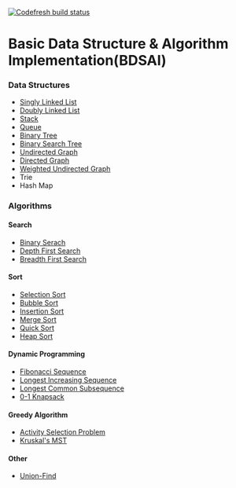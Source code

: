 [![Codefresh build status]( https://g.codefresh.io/api/badges/build?repoOwner=Cokeeeeman&repoName=bdsai&branch=master&pipelineName=bdsai&accountName=cokeeeeman&type=cf-1)]( https://g.codefresh.io/repositories/Cokeeeeman/bdsai/builds?filter=trigger:build;branch:master;service:5af3de09b1d7540001732a10~bdsai)

# Basic Data Structure & Algorithm Implementation(BDSAI)

### Data Structures
- [Singly Linked List](./src/data_structures/SinglyLinkedList.js)
- [Doubly Linked List](./src/data_structures/DoublyLinkedList.js)
- [Stack](./src/data_structures/Stack.js)
- [Queue](./src/data_structures/Queue.js)
- [Binary Tree](./src/data_structures/BinaryTree.js)
- [Binary Search Tree](./src/data_structures/BinarySearchTree.js)
- [Undirected Graph](./src/data_structures/UndirectedGraph.js)
- [Directed Graph](./src/data_structures/DirectedGraph.js)
- [Weighted Undirected Graph](./src/data_structures/WeightedUndirectedGraph.js)
- Trie
- Hash Map

### Algorithms
#### Search
- [Binary Serach](./src/algorithms/search/binarySearch.js)
- [Depth First Search](./src/algorithms/search/dfs.js)
- [Breadth First Search](./src/algorithms/search/bfs.js)
#### Sort
- [Selection Sort](./src/algorithms/sort/selectionSort.js)
- [Bubble Sort](./src/algorithms/sort/bubbleSort.js)
- [Insertion Sort](./src/algorithms/sort/insertionSort.js)
- [Merge Sort](./src/algorithms/sort/mergeSort.js)
- [Quick Sort](./src/algorithms/sort/quickSort.js)
- [Heap Sort](./src/algorithms/sort/heapSort.js)
#### Dynamic Programming
- [Fibonacci Sequence](./src/algorithms/dp/fibonacci.js)
- [Longest Increasing Sequence](./src/dp/algorithms/lis.js)
- [Longest Common Subsequence](./src/dp/algorithms/lcs.js)
- [0-1 Knapsack](./src/dp/algorithms/knapsack.js)
#### Greedy Algorithm
- [Activity Selection Problem](./src/algorithms/greedy/activitySelection.js)
- [Kruskal's MST](./src/algorithms/greedy/kruskalMST.js)
#### Other
- [Union-Find](./src/algorithms/other/unionFind.js)
